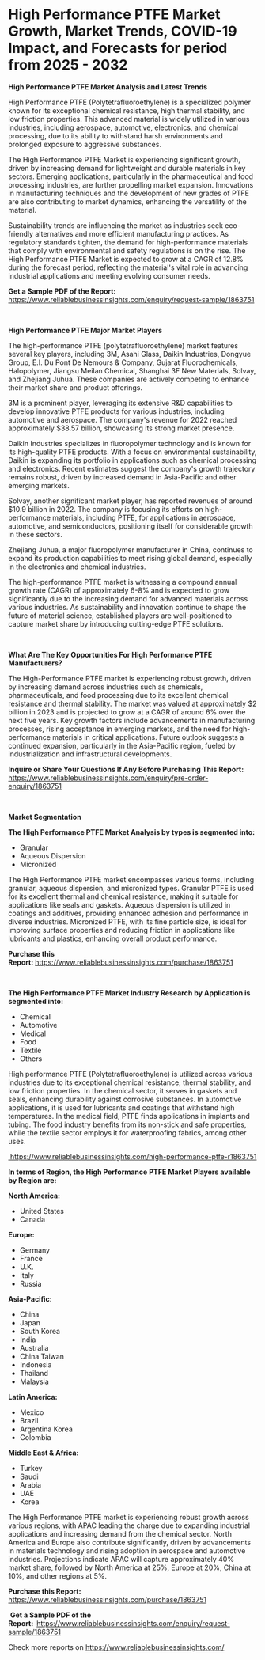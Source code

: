 <p><h1>High Performance PTFE Market Growth, Market Trends, COVID-19 Impact, and Forecasts for period from 2025 - 2032</h1></p><p><strong>High Performance PTFE Market Analysis and Latest Trends</strong></p>
<p><p>High Performance PTFE (Polytetrafluoroethylene) is a specialized polymer known for its exceptional chemical resistance, high thermal stability, and low friction properties. This advanced material is widely utilized in various industries, including aerospace, automotive, electronics, and chemical processing, due to its ability to withstand harsh environments and prolonged exposure to aggressive substances.</p><p>The High Performance PTFE Market is experiencing significant growth, driven by increasing demand for lightweight and durable materials in key sectors. Emerging applications, particularly in the pharmaceutical and food processing industries, are further propelling market expansion. Innovations in manufacturing techniques and the development of new grades of PTFE are also contributing to market dynamics, enhancing the versatility of the material.</p><p>Sustainability trends are influencing the market as industries seek eco-friendly alternatives and more efficient manufacturing practices. As regulatory standards tighten, the demand for high-performance materials that comply with environmental and safety regulations is on the rise. The High Performance PTFE Market is expected to grow at a CAGR of 12.8% during the forecast period, reflecting the material's vital role in advancing industrial applications and meeting evolving consumer needs.</p></p>
<p><strong>Get a Sample PDF of the Report:&nbsp;</strong> <a href="https://www.reliablebusinessinsights.com/enquiry/request-sample/1863751?utm_campaign=39&utm_medium=2&utm_source=Github&utm_content=ia&utm_term=04022025&utm_id=high-performance-ptfe">https://www.reliablebusinessinsights.com/enquiry/request-sample/1863751</a></p>
<p>&nbsp;</p>
<p><strong>High Performance PTFE Major Market Players</strong></p>
<p><p>The high-performance PTFE (polytetrafluoroethylene) market features several key players, including 3M, Asahi Glass, Daikin Industries, Dongyue Group, E.I. Du Pont De Nemours & Company, Gujarat Fluorochemicals, Halopolymer, Jiangsu Meilan Chemical, Shanghai 3F New Materials, Solvay, and Zhejiang Juhua. These companies are actively competing to enhance their market share and product offerings.</p><p>3M is a prominent player, leveraging its extensive R&D capabilities to develop innovative PTFE products for various industries, including automotive and aerospace. The company's revenue for 2022 reached approximately $38.57 billion, showcasing its strong market presence. </p><p>Daikin Industries specializes in fluoropolymer technology and is known for its high-quality PTFE products. With a focus on environmental sustainability, Daikin is expanding its portfolio in applications such as chemical processing and electronics. Recent estimates suggest the company's growth trajectory remains robust, driven by increased demand in Asia-Pacific and other emerging markets.</p><p>Solvay, another significant market player, has reported revenues of around $10.9 billion in 2022. The company is focusing its efforts on high-performance materials, including PTFE, for applications in aerospace, automotive, and semiconductors, positioning itself for considerable growth in these sectors.</p><p>Zhejiang Juhua, a major fluoropolymer manufacturer in China, continues to expand its production capabilities to meet rising global demand, especially in the electronics and chemical industries.</p><p>The high-performance PTFE market is witnessing a compound annual growth rate (CAGR) of approximately 6-8% and is expected to grow significantly due to the increasing demand for advanced materials across various industries. As sustainability and innovation continue to shape the future of material science, established players are well-positioned to capture market share by introducing cutting-edge PTFE solutions.</p></p>
<p>&nbsp;</p>
<p><strong>What Are The Key Opportunities For High Performance PTFE Manufacturers?</strong></p>
<p><p>The High-Performance PTFE market is experiencing robust growth, driven by increasing demand across industries such as chemicals, pharmaceuticals, and food processing due to its excellent chemical resistance and thermal stability. The market was valued at approximately $2 billion in 2023 and is projected to grow at a CAGR of around 6% over the next five years. Key growth factors include advancements in manufacturing processes, rising acceptance in emerging markets, and the need for high-performance materials in critical applications. Future outlook suggests a continued expansion, particularly in the Asia-Pacific region, fueled by industrialization and infrastructural developments.</p></p>
<p><strong>Inquire or Share Your Questions If Any Before Purchasing This Report:</strong> <a href="https://www.reliablebusinessinsights.com/enquiry/pre-order-enquiry/1863751?utm_campaign=39&utm_medium=2&utm_source=Github&utm_content=ia&utm_term=04022025&utm_id=high-performance-ptfe">https://www.reliablebusinessinsights.com/enquiry/pre-order-enquiry/1863751</a></p>
<p>&nbsp;</p>
<p><strong>Market Segmentation</strong></p>
<p><strong>The High Performance PTFE Market Analysis by types is segmented into:</strong></p>
<p><ul><li>Granular</li><li>Aqueous Dispersion</li><li>Micronized</li></ul></p>
<p><p>The High Performance PTFE market encompasses various forms, including granular, aqueous dispersion, and micronized types. Granular PTFE is used for its excellent thermal and chemical resistance, making it suitable for applications like seals and gaskets. Aqueous dispersion is utilized in coatings and additives, providing enhanced adhesion and performance in diverse industries. Micronized PTFE, with its fine particle size, is ideal for improving surface properties and reducing friction in applications like lubricants and plastics, enhancing overall product performance.</p></p>
<p><strong>Purchase this Report:&nbsp;</strong><a href="https://www.reliablebusinessinsights.com/purchase/1863751?utm_campaign=39&utm_medium=2&utm_source=Github&utm_content=ia&utm_term=04022025&utm_id=high-performance-ptfe">https://www.reliablebusinessinsights.com/purchase/1863751</a></p>
<p>&nbsp;</p>
<p><strong>The High Performance PTFE Market Industry Research by Application is segmented into:</strong></p>
<p><ul><li>Chemical</li><li>Automotive</li><li>Medical</li><li>Food</li><li>Textile</li><li>Others</li></ul></p>
<p><p>High performance PTFE (Polytetrafluoroethylene) is utilized across various industries due to its exceptional chemical resistance, thermal stability, and low friction properties. In the chemical sector, it serves in gaskets and seals, enhancing durability against corrosive substances. In automotive applications, it is used for lubricants and coatings that withstand high temperatures. In the medical field, PTFE finds applications in implants and tubing. The food industry benefits from its non-stick and safe properties, while the textile sector employs it for waterproofing fabrics, among other uses.</p></p>
<p><a href="https://www.reliablebusinessinsights.com/high-performance-ptfe-r1863751?utm_campaign=39&utm_medium=2&utm_source=Github&utm_content=ia&utm_term=04022025&utm_id=high-performance-ptfe">&nbsp;https://www.reliablebusinessinsights.com/high-performance-ptfe-r1863751</a></p>
<p><strong>In terms of Region, the High Performance PTFE Market Players available by Region are:</strong></p>
<p>
    <p> <strong> North America: </strong>
        <ul>
            <li>United States</li>
            <li>Canada</li>
        </ul>
        </p> 
    <p> <strong> Europe: </strong>
        <ul>
            <li>Germany</li>
            <li>France</li>
            <li>U.K.</li>
            <li>Italy</li>
            <li>Russia</li>
        </ul>
        </p> 
    <p> <strong> Asia-Pacific: </strong>
        <ul>
            <li>China</li>
            <li>Japan</li>
            <li>South Korea</li>
            <li>India</li>
            <li>Australia</li>
            <li>China Taiwan</li>
            <li>Indonesia</li>
            <li>Thailand</li>
            <li>Malaysia</li>
        </ul>
        </p> 
    <p> <strong> Latin America: </strong>
        <ul>
            <li>Mexico</li>
            <li>Brazil</li>
            <li>Argentina Korea</li>
            <li>Colombia</li>
        </ul>
        </p> 
    <p> <strong> Middle East & Africa: </strong>
        <ul>
            <li>Turkey</li>
            <li>Saudi</li>
            <li>Arabia</li>
            <li>UAE</li>
            <li>Korea</li>
        </ul>
    </p>
    </p>
<p><p>The High Performance PTFE market is experiencing robust growth across various regions, with APAC leading the charge due to expanding industrial applications and increasing demand from the chemical sector. North America and Europe also contribute significantly, driven by advancements in materials technology and rising adoption in aerospace and automotive industries. Projections indicate APAC will capture approximately 40% market share, followed by North America at 25%, Europe at 20%, China at 10%, and other regions at 5%.</p></p>
<p><strong>Purchase this Report: </strong><a href="https://www.reliablebusinessinsights.com/purchase/1863751?utm_campaign=39&utm_medium=2&utm_source=Github&utm_content=ia&utm_term=04022025&utm_id=high-performance-ptfe">https://www.reliablebusinessinsights.com/purchase/1863751</a></p>
<p>&nbsp;<strong>Get a Sample PDF of the Report:&nbsp;&nbsp;</strong><a href="https://www.reliablebusinessinsights.com/enquiry/request-sample/1863751?utm_campaign=39&utm_medium=2&utm_source=Github&utm_content=ia&utm_term=04022025&utm_id=high-performance-ptfe">https://www.reliablebusinessinsights.com/enquiry/request-sample/1863751</a></p>
<p><strong></strong></p>
<p>Check more reports on <a href="https://www.reliablebusinessinsights.com/?utm_campaign=39&utm_medium=2&utm_source=Github&utm_content=ia&utm_term=04022025&utm_id=high-performance-ptfe">https://www.reliablebusinessinsights.com/</a></p>